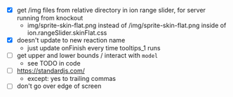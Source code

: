 - [X] get /img files from relative directory in ion range slider, for server
  running from knockout
  + img/sprite-skin-flat.png instead of /img/sprite-skin-flat.png inside of
    ion.rangeSlider.skinFlat.css
- [X] doesn't update to new reaction name
  + just update onFinish every time tooltips_1 runs
- [ ] get upper and lower bounds / interact with `model`
  + see TODO in code
- [ ] https://standardjs.com/
  + except: yes to trailing commas
- [ ] don't go over edge of screen
